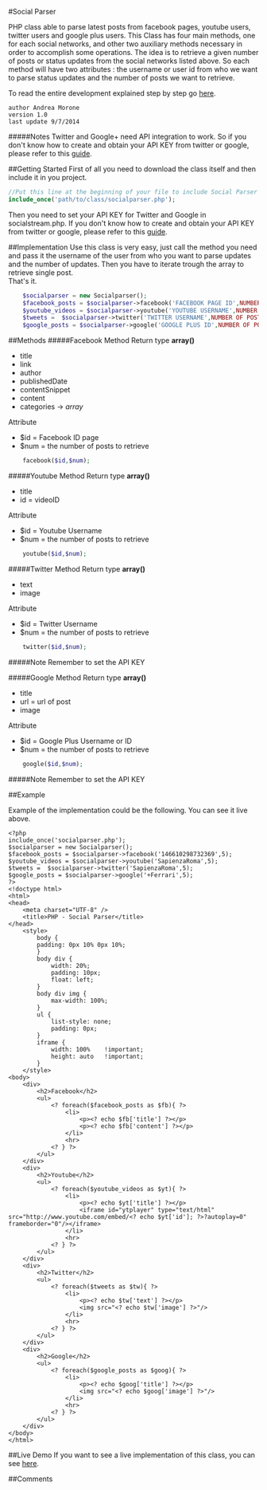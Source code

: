 #Social Parser
	
PHP class able to parse latest posts from facebook pages, youtube users, twitter users and google plus users.
This Class has four main methods, one for each social networks, and other two auxiliary methods necessary in order to accomplish some operations. The idea is to retrieve a given number of posts or status updates from the social networks listed above. So each method will have two attributes : the username or user id from who we want to parse status updates and the number of posts we want to retrieve.

To read the entire development explained step by step go [here](http://c0desn1p.com/retrieve-latest-posts-from-social-networks-with-php/).

	author Andrea Morone
	version 1.0
	last update 9/7/2014

#####NotesTwitter and Google+ need API integration to work. So if you don't know how to create and obtain your API KEY from twitter or google, please refer to this [guide](http://c0desn1p.com/retrieve-latest-posts-from-social-networks-with-php/).

##Getting Started
First of all you need to download  the class itself and then include it in you project.
```php
//Put this line at the beginning of your file to include Social Parser Class
include_once('path/to/class/socialparser.php');
```
Then you need to set your API KEY for Twitter and Google in socialstream.php. If you don't know how to create and obtain your API KEY from twitter or google, please refer to this [guide](http://c0desn1p.com/retrieve-latest-posts-from-social-networks-with-php/).

##Implementation
Use this class is very easy, just call the method you need and pass it the username of the user from who you want to parse updates and the number of updates. Then you have to iterate trough the array to retrieve single post.  
That's it.	
```php
	$socialparser = new Socialparser();  
	$facebook_posts = $socialparser->facebook('FACEBOOK PAGE ID',NUMBER OF POSTS);  
	$youtube_videos = $socialparser->youtube('YOUTUBE USERNAME',NUMBER OF POSTS);  
	$tweets =  $socialparser->twitter('TWITTER USERNAME',NUMBER OF POSTS);  
	$google_posts = $socialparser->google('GOOGLE PLUS ID',NUMBER OF POSTS);
```

##Methods
#####Facebook Method
Return type **array()**

- title- link- author
- publishedDate
- contentSnippet
- content
- categories -> *array*

Attribute 

- $id = Facebook ID page
- $num = the number of posts to retrieve


```php
	facebook($id,$num);
```
#####Youtube Method
Return type **array()**

- title- id = videoID

Attribute 

- $id = Youtube Username
- $num = the number of posts to retrieve


```php
	youtube($id,$num);
```
#####Twitter Method
Return type **array()**

- text- image

Attribute 

- $id = Twitter Username
- $num = the number of posts to retrieve


```php
	twitter($id,$num);
```
#####Note
Remember to set the API KEY

#####Google Method
Return type **array()**

- title- url = url of post
- image

Attribute 

- $id = Google Plus Username or ID
- $num = the number of posts to retrieve


```php
	google($id,$num);
```
#####Note
Remember to set the API KEY

##Example

Example of the implementation could be the following. You can see it live above.

```
<?php  
include_once('socialparser.php');
$socialparser = new Socialparser();
$facebook_posts = $socialparser->facebook('146610298732369',5);
$youtube_videos = $socialparser->youtube('SapienzaRoma',5);
$tweets =  $socialparser->twitter('SapienzaRoma',5);
$google_posts = $socialparser->google('+Ferrari',5);
?>
<!doctype html>
<html>
<head>
	<meta charset="UTF-8" />
	<title>PHP - Social Parser</title>
</head>
	<style>
		body {
		padding: 0px 10% 0px 10%;
		}
		body div {
			width: 20%;
			padding: 10px;
			float: left;
		}
		body div img {
			max-width: 100%;
		}
		ul {
			list-style: none;
			padding: 0px;
		}
		iframe {
			width: 100%    !important;
			height: auto   !important;
		}
	</style>
<body>
	<div>
		<h2>Facebook</h2>
		<ul>
			<? foreach($facebook_posts as $fb){ ?>
				<li>
					<p><? echo $fb['title'] ?></p>
					<p><? echo $fb['content'] ?></p>
				</li>
				<hr>
			<? } ?>
		</ul>
	</div>
	<div>
		<h2>Youtube</h2>	
		<ul>
			<? foreach($youtube_videos as $yt){ ?>
				<li>
					<p><? echo $yt['title'] ?></p>
					<iframe id="ytplayer" type="text/html" src="http://www.youtube.com/embed/<? echo $yt['id']; ?>?autoplay=0" frameborder="0"/></iframe>
				</li>
				<hr>
			<? } ?>
		</ul>
	</div>
	<div>
		<h2>Twitter</h2>	
		<ul>
			<? foreach($tweets as $tw){ ?>
				<li>
					<p><? echo $tw['text'] ?></p>
					<img src="<? echo $tw['image'] ?>"/>
				</li>
				<hr>
			<? } ?>
		</ul>
	</div>
	<div>
		<h2>Google</h2>	
		<ul>
			<? foreach($google_posts as $goog){ ?>
				<li>
					<p><? echo $goog['title'] ?></p>
					<img src="<? echo $goog['image'] ?>"/>
				</li>
				<hr>
			<? } ?>
		</ul>
	</div>
</body>
</html>
```

##Live Demo
If you want to see a live implementation of this class, you can see [here](http://projects.andreamorone.com/socialparser/).

##Comments